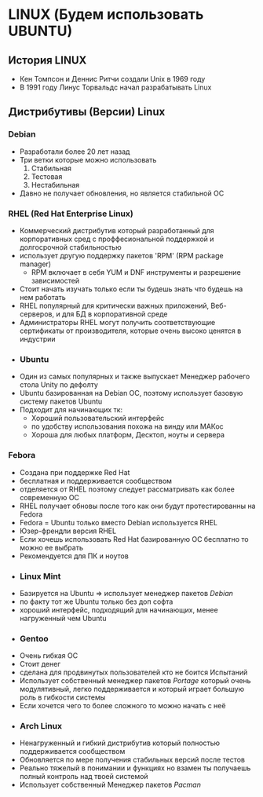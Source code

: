 # LINUX (Будем использовать UBUNTU)
  ## История LINUX
  - Кен Томпсон и Деннис Ритчи создали Unix в 1969 году
  - В 1991 году Линус Торвальдс начал разрабатывать Linux
  ## Дистрибутивы (Версии) Linux
  ### Debian
  - Разработали более 20 лет назад
  - Три ветки которые можно использовать
    1. Стабильная
    2. Тестовая
    3. Нестабильная
  - Давно не получает обновления, но является стабильной ОС
  ### RHEL (Red Hat Enterprise Linux)
  - Коммерческий дистрибутив который разработанный для корпоративных сред с проффесиональной поддержкой и долгосрочной стабильностью
  - использует другую поддержку пакетов 'RPM' (RPM package manager)
    - RPM включает в себя YUM и DNF инструменты и разрешение зависимостей
  - Стоит начать изучать только если ты будешь знать что будешь на нем работать
  - RHEL популярный для критически важных приложений, Веб-серверов, и для БД в корпоративной среде
  - Администраторы RHEL могут получить соответствующие сертификаты от производителя, которые очень высоко ценятся в индустрии
  - ### Ubuntu
  - Один из самых популярных и также выпускает Менеджер рабочего стола Unity по дефолту
  - Ubuntu базированная на Debian ОС, поэтому использует базовую систему пакетов Ubuntu
  - Подходит для начинающих тк:
    - Хороший пользовательский интерфейс
    - по удобству использования похожа на винду или МАКос
    - Хороша для любых платформ, Десктоп, ноуты и сервера
  ### Febora
  - Создана при поддержке Red Hat
  - бесплатная и поддерживается сообществом
  - отделяется от RHEL поэтому следует рассматривать как более современную ОС
  - RHEL получает обновы после того как они будут протестированны на Fedora
  - Fedora = Ubuntu только вместо Debian используется RHEL
  - Юзер-френдли версия RHEL
  - Если хочешь использовать Red Hat базированную ОС бесплатно то можно ее выбрать
  - Рекомендуется для ПК и ноутов
  - ### Linux Mint
  - Базируется на Ubuntu => использует менеджер пакетов _Debian_
  - по факту тот же Ubuntu только без доп софта
  - хороший интерфейс, подходящий для начинающих, менее нагруженный чем Ubuntu
  - ### Gentoo
  - Очень гибкая ОС
  - Стоит денег
  - сделана для продвинутых пользователей кто не боится Испытаний
  - Использует собственный менеджер пакетов _Portage_ который очень модулятивный, легко поддерживается и который играет большую роль в гибкости системы
  - Если хочется чего то более сложного то можно начать с неё
  - ### Arch Linux
  - Ненагруженный и гибкий дистрибутив который полностью поддерживается сообществом
  - Обновляется по мере получения стабильных версий после тестов
  - Реально тяжелый в понимании и функциях но взамен ты получаешь полный контроль над твоей системой
  - Использует собственный Менеджер пакетов _Pacman_
